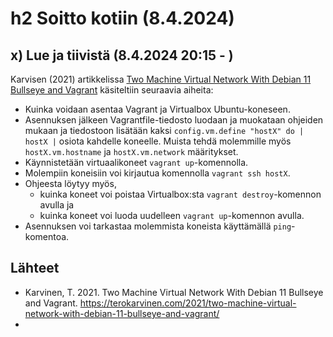 # h2 Soitto kotiin (8.4.2024)

## x) Lue ja tiivistä (8.4.2024 20:15 - )

Karvisen (2021) artikkelissa [Two Machine Virtual Network With Debian 11 Bullseye and Vagrant](https://terokarvinen.com/2021/two-machine-virtual-network-with-debian-11-bullseye-and-vagrant/) käsiteltiin seuraavia aiheita:
* Kuinka voidaan asentaa Vagrant ja Virtualbox Ubuntu-koneseen.
* Asennuksen jälkeen Vagrantfile-tiedosto luodaan ja muokataan ohjeiden mukaan ja tiedostoon lisätään kaksi `config.vm.define "hostX" do | hostX |` osiota kahdelle koneelle. Muista tehdä molemmille myös `hostX.vm.hostname` ja `hostX.vm.network` määritykset.
* Käynnistetään virtuaalikoneet `vagrant up`-komennolla.
* Molempiin koneisiin voi kirjautua komennolla `vagrant ssh hostX`.
* Ohjeesta löytyy myös,
	* kuinka koneet voi poistaa Virtualbox:sta `vagrant destroy`-komennon avulla ja
   	* kuinka koneet voi luoda uudelleen `vagrant up`-komennon avulla.
* Asennuksen voi tarkastaa molemmista koneista käyttämällä `ping`-komentoa.



## Lähteet
* Karvinen, T. 2021. Two Machine Virtual Network With Debian 11 Bullseye and Vagrant. https://terokarvinen.com/2021/two-machine-virtual-network-with-debian-11-bullseye-and-vagrant/
* 
